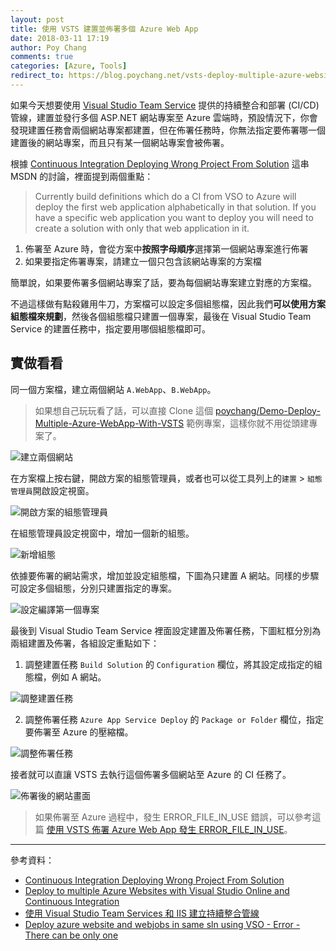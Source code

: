```yaml
---
layout: post
title: 使用 VSTS 建置並佈署多個 Azure Web App
date: 2018-03-11 17:19
author: Poy Chang
comments: true
categories: [Azure, Tools]
redirect_to: https://blog.poychang.net/vsts-deploy-multiple-azure-websites/
---
```


如果今天想要使用 [Visual Studio Team Service](https://www.visualstudio.com/vso/) 提供的持續整合和部署 (CI/CD) 管線，建置並發行多個 ASP.NET 網站專案至 Azure 雲端時，預設情況下，你會發現建置任務會兩個網站專案都建置，但在佈署任務時，你無法指定要佈署哪一個建置後的網站專案，而且只有某一個網站專案會被佈署。

根據 [Continuous Integration Deploying Wrong Project From Solution](https://peter.orneholm.com/post/84647111808/deploy-to-multiple-azure-websites-with-visual) 這串 MSDN 的討論，裡面提到兩個重點：

>Currently build definitions which do a CI from VSO to Azure will deploy the first web application alphabetically in that solution. If you have a specific web application you want to deploy you will need to create a solution with only that web application in it.

1. 佈署至 Azure 時，會從方案中**按照字母順序**選擇第一個網站專案進行佈署
2. 如果要指定佈署專案，請建立一個只包含該網站專案的方案檔

簡單說，如果要佈署多個網站專案了話，要為每個網站專案建立對應的方案檔。

不過這樣做有點殺雞用牛刀，方案檔可以設定多個組態檔，因此我們**可以使用方案組態檔來規劃**，然後各個組態檔只建置一個專案，最後在 Visual Studio Team Service 的建置任務中，指定要用哪個組態檔即可。

## 實做看看

同一個方案檔，建立兩個網站 `A.WebApp`、`B.WebApp`。

>如果想自己玩玩看了話，可以直接 Clone 這個 [poychang/Demo-Deploy-Multiple-Azure-WebApp-With-VSTS](https://github.com/poychang/Demo-Deploy-Multiple-Azure-WebApp-With-VSTS) 範例專案，這樣你就不用從頭建專案了。

![建立兩個網站](https://i.imgur.com/0fr5LFR.png)

在方案檔上按右鍵，開啟方案的組態管理員，或者也可以從工具列上的`建置` > `組態管理員`開啟設定視窗。

![開啟方案的組態管理員](https://i.imgur.com/jVMHJ2I.png)

在組態管理員設定視窗中，增加一個新的組態。

![新增組態](https://i.imgur.com/ru59pyz.png)

依據要佈署的網站需求，增加並設定組態檔，下圖為只建置 A 網站。同樣的步驟可設定多個組態，分別只建置指定的專案。

![設定編譯第一個專案](https://i.imgur.com/LdOqMdD.png)

最後到 Visual Studio Team Service 裡面設定建置及佈署任務，下圖紅框分別為兩組建置及佈署，各組設定重點如下：

1. 調整建置任務 `Build Solution` 的 `Configuration` 欄位，將其設定成指定的組態檔，例如 A 網站。

![調整建置任務](https://i.imgur.com/FC2N2hi.png)

2. 調整佈署任務 `Azure App Service Deploy` 的 `Package or Folder` 欄位，指定要佈署至 Azure 的壓縮檔。

![調整佈署任務](https://i.imgur.com/jO7hwrs.png)

接者就可以直讓 VSTS 去執行這個佈署多個網站至 Azure 的 CI 任務了。

![佈署後的網站畫面](https://i.imgur.com/iCR6l1U.png)

>如果佈署至 Azure 過程中，發生 ERROR_FILE_IN_USE 錯誤，可以參考這篇 [使用 VSTS 佈署 Azure Web App 發生 ERROR_FILE_IN_USE](https://poychang.github.io/vsts-depoly-azure-web-app-occur-error-file-in-use/)。

----------

參考資料：

* [Continuous Integration Deploying Wrong Project From Solution](https://social.msdn.microsoft.com/forums/azure/en-US/95f161f6-9370-43ad-9ac5-714f8978cc5e/continuous-integration-deploying-wrong-project-from-solution)
* [Deploy to multiple Azure Websites with Visual Studio Online and Continuous Integration](https://peter.orneholm.com/post/84647111808/deploy-to-multiple-azure-websites-with-visual)
* [使用 Visual Studio Team Services 和 IIS 建立持續整合管線](https://docs.microsoft.com/zh-tw/azure/virtual-machines/windows/tutorial-vsts-iis-cicd?WT.mc_id=AZ-MVP-5003022)
* [Deploy azure website and webjobs in same sln using VSO - Error - There can be only one](https://stackoverflow.com/questions/35385492/deploy-azure-website-and-webjobs-in-same-sln-using-vso-error-there-can-be-on)

